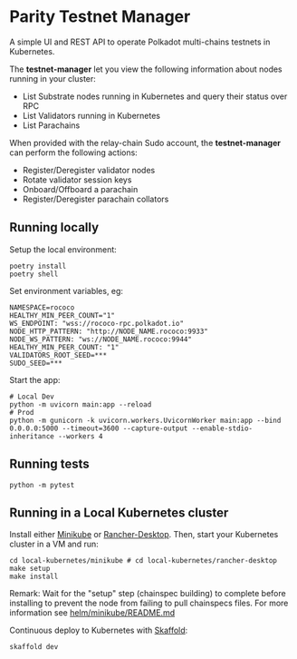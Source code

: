 # Parity Testnet Manager

A simple UI and REST API to operate Polkadot multi-chains testnets in Kubernetes.

The **testnet-manager** let you view the following information about nodes running in your cluster:

- List Substrate nodes running in Kubernetes and query their status over RPC
- List Validators running in Kubernetes
- List Parachains

When provided with the relay-chain Sudo account, the **testnet-manager** can perform the following actions:

- Register/Deregister validator nodes
- Rotate validator session keys
- Onboard/Offboard a parachain
- Register/Deregister parachain collators

## Running locally

Setup the local environment:

```shell
poetry install
poetry shell
```

Set environment variables, eg:

    NAMESPACE=rococo
    HEALTHY_MIN_PEER_COUNT="1"
    WS_ENDPOINT: "wss://rococo-rpc.polkadot.io"
    NODE_HTTP_PATTERN: "http://NODE_NAME.rococo:9933"
    NODE_WS_PATTERN: "ws://NODE_NAME.rococo:9944"
    HEALTHY_MIN_PEER_COUNT: "1"
    VALIDATORS_ROOT_SEED=***
    SUDO_SEED=***

Start the app:

    # Local Dev
    python -m uvicorn main:app --reload
    # Prod
    python -m gunicorn -k uvicorn.workers.UvicornWorker main:app --bind 0.0.0.0:5000 --timeout=3600 --capture-output --enable-stdio-inheritance --workers 4

## Running tests

    python -m pytest

## Running in a Local Kubernetes cluster

Install either [Minikube](https://minikube.sigs.k8s.io/docs/start/) or [Rancher-Desktop](https://rancherdesktop.io/).
Then, start your Kubernetes cluster in a VM and run:

```shell
cd local-kubernetes/minikube # cd local-kubernetes/rancher-desktop
make setup
make install
```

Remark: Wait for the "setup" step (chainspec building) to complete before installing to prevent the node from failing to pull chainspecs files.
For more information see [helm/minikube/README.md](local-kubernetes/README.md)

Continuous deploy to Kubernetes with [Skaffold](https://skaffold.dev/):
```shell
skaffold dev
```
